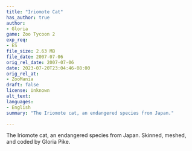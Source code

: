 ```yaml
---
title: "Iriomote Cat"
has_author: true
author: 
- Gloria
game: Zoo Tycoon 2
exp_req: 
- ES
file_size: 2.63 MB
file_date: 2007-07-06
orig_rel_date: 2007-07-06
date: 2023-07-20T23:04:46-08:00
orig_rel_at: 
- ZooMania
draft: false
license: Unknown
alt_text: 
languages:
- English
summary: "The Iriomote cat, an endangered species from Japan."

---
```


The Iriomote cat, an endangered species from Japan. Skinned, meshed, and coded by Gloria Pike.